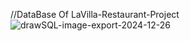 //DataBase Of LaVilla-Restaurant-Project
![drawSQL-image-export-2024-12-26](https://github.com/user-attachments/assets/36ef65ac-cba5-4612-a18c-e6bb218e7363)

